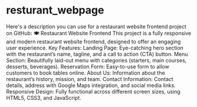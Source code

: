 # resturant_webpage
 Here's a description you can use for a restaurant website frontend project on GitHub:  🍽️ Restaurant Website Frontend This project is a fully responsive and modern restaurant website frontend, designed to offer an engaging user experience. 
Key Features:
Landing Page: Eye-catching hero section with the restaurant’s name, tagline, and a call to action (CTA) button.
Menu Section: Beautifully laid-out menu with categories (starters, main courses, desserts, beverages).
Reservation Form: Easy-to-use form to allow customers to book tables online.
About Us: Information about the restaurant’s history, mission, and team.
Contact Information: Contact details, address with Google Maps integration, and social media links.
Responsive Design: Fully functional across different screen sizes, using HTML5, CSS3, and JavaScript.

